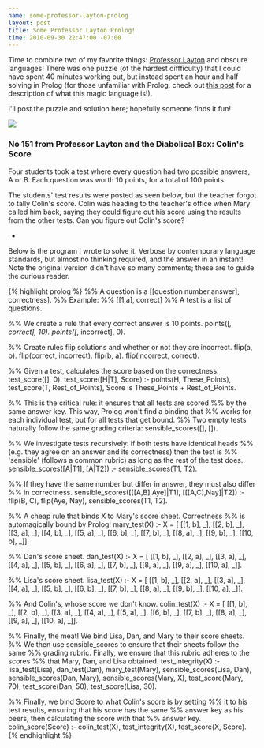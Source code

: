 ```yaml
--- 
name: some-professor-layton-prolog
layout: post
title: Some Professor Layton Prolog!
time: 2010-09-30 22:47:00 -07:00
---
```

Time to combine two of my favorite things:  [Professor Layton][1] and obscure 
languages!  There was one puzzle (of the hardest diffficulty) that I could have
spent 40 minutes working out, but instead spent an hour and half solving in
Prolog (for those unfamiliar with Prolog, check out [this post][2] for a
description of what this magic language is!).


I'll post the puzzle and solution here; hopefully someone finds it fun!

[![][3]][4]

### No 151 from Professor Layton and the Diabolical Box: Colin's Score

Four students took a test where every question had two possible answers, A or
B. Each question was worth 10 points, for a total of 100 points.

The students' test results were posted as seen below, but the teacher forgot
to tally Colin's score. Colin was heading to the teacher's office when Mary
called him back, saying they could figure out his score using the results from
the other tests. Can you figure out Colin's score?

-

Below is the program I wrote to solve it. Verbose by contemporary language
standards, but almost no thinking required, and the answer in an instant! Note
the original version didn't have so many comments; these are to guide the
curious reader. 

{% highlight prolog %}
%% A question is a [[question number,answer], correctness].
%% Example:
%% [[1,a], correct]
%% A test is a list of questions.


%% We create a rule that every correct answer is 10 points.
points([_, correct], 10). points([_, incorrect], 0).

%% Create rules flip solutions and whether or not they are incorrect.
flip(a, b). flip(correct, incorrect).
flip(b, a). flip(incorrect, correct).

%% Given a test, calculates the score based on the correctness.
test_score([], 0).
test_score([H|T], Score) :-
  points(H, These_Points),
  test_score(T, Rest_of_Points),
  Score is These_Points + Rest_of_Points.

%% This is the critical rule: it ensures that all tests are scored
%% by the same answer key. This way, Prolog won't find a binding that
%% works for each individual test, but for all tests that get bound.
%% Two empty tests naturally follow the same grading criteria:
sensible_scores([], []).

%% We investigate tests recursively: if both tests have identical heads
%% (e.g. they agree on an answer and its correctness) then the test is
%% 'sensible' (follows a common rubric) as long as the rest of the test does.
sensible_scores([A|T1], [A|T2]) :-
  sensible_scores(T1, T2).

%% If they have the same number but differ in answer, they must also differ
%% in correctness.
sensible_scores([[[A,B],Aye]|T1], [[[A,C],Nay]|T2]) :-
  flip(B, C),
  flip(Aye, Nay),
  sensible_scores(T1, T2).


%% A cheap rule that binds X to Mary's score sheet. Correctness
%% is automagically bound by Prolog!
mary_test(X) :-
  X = [ [[1, b], _],
        [[2, b], _],
        [[3, a], _],
        [[4, b], _],
        [[5, a], _],
        [[6, b], _],
        [[7, b], _],
        [[8, a], _],
        [[9, b], _],
        [[10, b], _]].

%% Dan's score sheet.
dan_test(X) :-
  X = [ [[1, b], _],
        [[2, a], _],
        [[3, a], _],
        [[4, a], _],
        [[5, b], _],
        [[6, a], _],
        [[7, b], _],
        [[8, a], _],
        [[9, a], _],
        [[10, a], _]].

%% Lisa's score sheet.
lisa_test(X) :-
  X = [ [[1, b], _],
        [[2, a], _],
        [[3, a], _],
        [[4, a], _],
        [[5, b], _],
        [[6, b], _],
        [[7, b], _],
        [[8, a], _],
        [[9, b], _],
        [[10, a], _]].


%% And Colin's, whose score we don't know.
colin_test(X) :-
  X = [ [[1, b], _],
        [[2, b], _],
        [[3, a], _],
        [[4, a], _],
        [[5, a], _],
        [[6, b], _],
        [[7, b], _],
        [[8, a], _],
        [[9, a], _],
        [[10, a], _]].

%% Finally, the meat! We bind Lisa, Dan, and Mary to their score sheets.
%% We then use sensible_scores to ensure that their sheets follow the same
%% grading rubric. Finally, we ensure that this rubric adheres to the scores
%% that Mary, Dan, and Lisa obtained.
test_integrity(X) :-
  lisa_test(Lisa),
  dan_test(Dan),
  mary_test(Mary),
  sensible_scores(Lisa, Dan),
  sensible_scores(Dan, Mary),
  sensible_scores(Mary, X),
  test_score(Mary, 70),
  test_score(Dan, 50),
  test_score(Lisa, 30).
 
%% Finally, we bind Score to what Colin's score is by setting
%% it to his test results, ensuring that his score has the same
%% answer key as his peers, then calculating the score with that
%% answer key.
colin_score(Score) :-
  colin_test(X),
  test_integrity(X),
  test_score(X, Score).
{% endhighlight %}

   [1]: http://www.morepaul.com/2010/09/repost-professor-layton-and-hell-yes.html

   [2]: http://www.morepaul.com/2009/12/prologgin.html

   [3]: http://2.bp.blogspot.com/_3ys1dwfzc2w/TKV8eSSBEJI/AAAAAAAAAHI/tHj6Z8VErXE/s320/PL2151B.png

   [4]: http://2.bp.blogspot.com/_3ys1dwfzc2w/TKV8eSSBEJI/AAAAAAAAAHI/tHj6Z8VErXE/s1600/PL2151B.png
